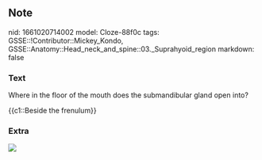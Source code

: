 ## Note
nid: 1661020714002
model: Cloze-88f0c
tags: GSSE::!Contributor::Mickey_Kondo, GSSE::Anatomy::Head_neck_and_spine::03._Suprahyoid_region
markdown: false

### Text
Where in the floor of the mouth does the submandibular gland open
into?
<div>
  {{c1::Beside the frenulum}}
</div>

### Extra
<img src="220px-Caruncula_sublingualis.jpg">
